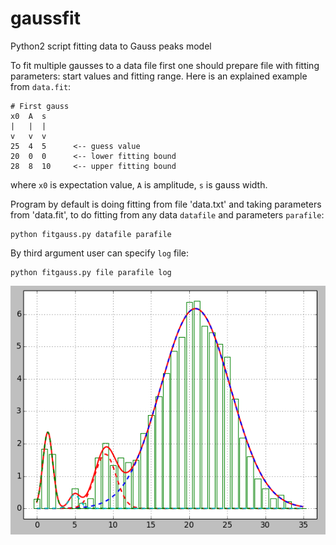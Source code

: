 # gaussfit
Python2 script fitting data to Gauss peaks model

To fit multiple gausses to a data file first one should prepare file with fitting parameters: start values and fitting range.
Here is an explained example from `data.fit`:

~~~
# First gauss
x0  A  s
|   |  |
v   v  v
25  4  5      <-- guess value
20  0  0      <-- lower fitting bound
28  8  10     <-- upper fitting bound
~~~

where `x0` is expectation value, `A` is amplitude, `s` is gauss width.

Program by default is doing fitting from file 'data.txt' and taking parameters from 'data.fit', to do fitting from any data `datafile` and parameters `parafile`:

~~~
python fitgauss.py datafile parafile
~~~

By third argument user can specify `log` file:

~~~
python fitgauss.py file parafile log
~~~

![GitHub Logo](example.png)
